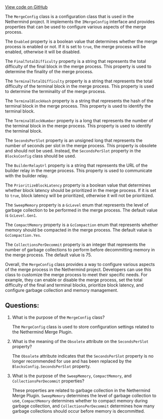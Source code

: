 [View code on GitHub](https://github.com/nethermindeth/nethermind/Nethermind.Merge.Plugin/MergeConfig.cs)

The `MergeConfig` class is a configuration class that is used in the Nethermind project. It implements the `IMergeConfig` interface and provides properties that can be used to configure various aspects of the merge process. 

The `Enabled` property is a boolean value that determines whether the merge process is enabled or not. If it is set to `true`, the merge process will be enabled, otherwise it will be disabled.

The `FinalTotalDifficulty` property is a string that represents the total difficulty of the final block in the merge process. This property is used to determine the finality of the merge process.

The `TerminalTotalDifficulty` property is a string that represents the total difficulty of the terminal block in the merge process. This property is used to determine the terminality of the merge process.

The `TerminalBlockHash` property is a string that represents the hash of the terminal block in the merge process. This property is used to identify the terminal block.

The `TerminalBlockNumber` property is a long that represents the number of the terminal block in the merge process. This property is used to identify the terminal block.

The `SecondsPerSlot` property is an unsigned long that represents the number of seconds per slot in the merge process. This property is obsolete and should not be used. Instead, the `SecondsPerSlot` property in the `BlocksConfig` class should be used.

The `BuilderRelayUrl` property is a string that represents the URL of the builder relay in the merge process. This property is used to communicate with the builder relay.

The `PrioritizeBlockLatency` property is a boolean value that determines whether block latency should be prioritized in the merge process. If it is set to `true`, block latency will be prioritized, otherwise it will not be prioritized.

The `SweepMemory` property is a `GcLevel` enum that represents the level of garbage collection to be performed in the merge process. The default value is `GcLevel.Gen1`.

The `CompactMemory` property is a `GcCompaction` enum that represents whether memory should be compacted in the merge process. The default value is `GcCompaction.Yes`.

The `CollectionsPerDecommit` property is an integer that represents the number of garbage collections to perform before decommitting memory in the merge process. The default value is 75.

Overall, the `MergeConfig` class provides a way to configure various aspects of the merge process in the Nethermind project. Developers can use this class to customize the merge process to meet their specific needs. For example, they can enable or disable the merge process, set the total difficulty of the final and terminal blocks, prioritize block latency, and configure garbage collection and memory management.
## Questions: 
 1. What is the purpose of the `MergeConfig` class?
    
    The `MergeConfig` class is used to store configuration settings related to the Nethermind Merge Plugin.

2. What is the meaning of the `Obsolete` attribute on the `SecondsPerSlot` property?
    
    The `Obsolete` attribute indicates that the `SecondsPerSlot` property is no longer recommended for use and has been replaced by the `BlocksConfig.SecondsPerSlot` property.

3. What is the purpose of the `SweepMemory`, `CompactMemory`, and `CollectionsPerDecommit` properties?
    
    These properties are related to garbage collection in the Nethermind Merge Plugin. `SweepMemory` determines the level of garbage collection to use, `CompactMemory` determines whether to compact memory during garbage collection, and `CollectionsPerDecommit` determines how many garbage collections should occur before memory is decommitted.